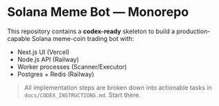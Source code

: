 # Solana Meme Bot — Monorepo

This repository contains a **codex-ready** skeleton to build a production-capable Solana meme-coin trading bot with:
- Next.js UI (Vercel)
- Node.js API (Railway)
- Worker processes (Scanner/Executor)
- Postgres + Redis (Railway)

> All implementation steps are broken down into actionable tasks in `docs/CODEX_INSTRUCTIONS.md`. Start there.
